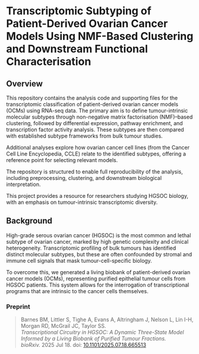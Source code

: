 # Transcriptomic Subtyping of Patient-Derived Ovarian Cancer Models Using NMF-Based Clustering and Downstream Functional Characterisation
## Overview
This repository contains the analysis code and supporting files for the transcriptomic classification of patient-derived ovarian cancer models (OCMs) using RNA-seq data. The primary aim is to define tumour-intrinsic molecular subtypes through non-negative matrix factorisation (NMF)–based clustering, followed by differential expression, pathway enrichment, and transcription factor activity analysis. These subtypes are then compared with established subtype frameworks from bulk tumour studies.

Additional analyses explore how ovarian cancer cell lines (from the Cancer Cell Line Encyclopedia, CCLE) relate to the identified subtypes, offering a reference point for selecting relevant models.

The repository is structured to enable full reproducibility of the analysis, including preprocessing, clustering, and downstream biological interpretation.

This project provides a resource for researchers studying HGSOC biology, with an emphasis on tumour-intrinsic transcriptomic diversity.

## Background
High-grade serous ovarian cancer (HGSOC) is the most common and lethal subtype of ovarian cancer, marked by high genetic complexity and clinical heterogeneity. Transcriptomic profiling of bulk tumours has identified distinct molecular subtypes, but these are often confounded by stromal and immune cell signals that mask tumour-cell-specific biology.

To overcome this, we generated a living biobank of patient-derived ovarian cancer models (OCMs), representing purified epithelial tumour cells from HGSOC patients. This system allows for the interrogation of transcriptional programs that are intrinsic to the cancer cells themselves.

### Preprint

> Barnes BM, Littler S, Tighe A, Evans A, Altringham J, Nelson L, Lin I-H, Morgan RD, McGrail JC, Taylor SS.  
> *Transcriptional Circuitry in HGSOC: A Dynamic Three-State Model Informed by a Living Biobank of Purified Tumour Fractions.*  
> _bioRxiv._ 2025 Jul 18. doi: [10.1101/2025.07.18.665513](https://doi.org/10.1101/2025.07.18.665513)
